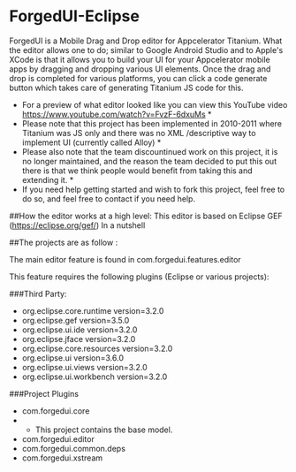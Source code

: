 # ForgedUI-Eclipse
ForgedUI is a Mobile  Drag and Drop editor for Appcelerator Titanium.
What the editor allows one to do; similar to Google Android Studio and to Apple's XCode is that it allows you to build your UI for your Appcelerator mobile apps by dragging and dropping various UI elements. Once the drag and drop is completed for various platforms, you can click a code generate button which takes care of generating Titanium JS code for this. 

* For a preview of what editor looked like you can view this YouTube video https://www.youtube.com/watch?v=FvzF-6dxuMs * 
* Please note that this project has been implemented in 2010-2011 where Titanium was JS only and there was no XML /descriptive way to implement UI (currently called Alloy) * 
* Please also note that the team discountinued work on this project, it is no longer maintained, and the reason the team decided to put this out there is that we think people would benefit from taking this and extending it. * 
* If you need help getting started and wish to fork this project, feel free to do so, and feel free to contact if you need help.


##How the editor works at a high level:
This editor is based on Eclipse GEF (https://eclipse.org/gef/) In a nutshell 

##The projects are as follow : 

The main editor feature is found in com.forgedui.features.editor

This feature requires the following plugins (Eclipse or various projects): 

###Third Party: 
- org.eclipse.core.runtime version=3.2.0 
- org.eclipse.gef version=3.5.0 
- org.eclipse.ui.ide version=3.2.0 
- org.eclipse.jface version=3.2.0 
- org.eclipse.core.resources version=3.2.0 
- org.eclipse.ui version=3.6.0 
- org.eclipse.ui.views version=3.2.0 
- org.eclipse.ui.workbench version=3.2.0 


###Project Plugins
- com.forgedui.core
- - This project contains the base model. 
- com.forgedui.editor
- com.forgedui.common.deps
- com.forgedui.xstream



